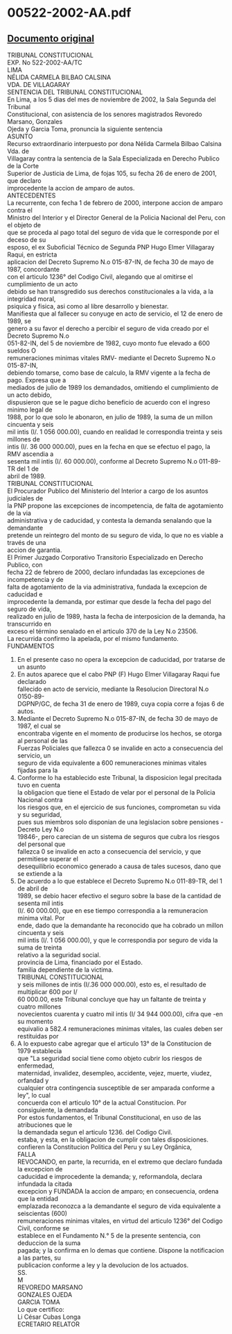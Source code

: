 
00522-2002-AA.pdf
=================
  
[Documento original](https://tc.gob.pe/jurisprudencia/2003/00522-2002-AA.pdf)  
---  
TRIBUNAL CONSTITUCIONAL  
EXP. No 522-2002-AA/TC  
LIMA  
NÉLIDA CARMELA BILBAO CALSINA  
VDA. DE VILLAGARAY  
SENTENCIA DEL TRIBUNAL CONSTITUCIONAL  
En Lima, a los 5 dias del mes de noviembre de 2002, la Sala Segunda del Tribunal  
Constitucional, con asistencia de los senores magistrados Revoredo Marsano, Gonzales  
Ojeda y Garcia Toma, pronuncia la siguiente sentencia  
ASUNTO  
Recurso extraordinario interpuesto por dona Nélida Carmela Bilbao Calsina Vda. de  
Villagaray contra la sentencia de la Sala Especializada en Derecho Publico de la Corte  
Superior de Justicia de Lima, de fojas 105, su fecha 26 de enero de 2001, que declaro  
improcedente la accion de amparo de autos.  
ANTECEDENTES  
La recurrente, con fecha 1 de febrero de 2000, interpone accion de amparo contra el  
Ministro del Interior y el Director General de la Policia Nacional del Peru, con el objeto de  
que se proceda al pago total del seguro de vida que le corresponde por el deceso de su  
esposo, el ex Suboficial Técnico de Segunda PNP Hugo Elmer Villagaray Raqui, en estricta  
aplicacion del Decreto Supremo N.o 015-87-IN, de fecha 30 de mayo de 1987, concordante  
con el articulo 1236° del Codigo Civil, alegando que al omitirse el cumplimiento de un acto  
debido se han transgredido sus derechos constitucionales a la vida, a la integridad moral,  
psiquica y fisica, asi como al libre desarrollo y bienestar.  
Manifiesta que al fallecer su conyuge en acto de servicio, el 12 de enero de 1989, se  
genero a su favor el derecho a percibir el seguro de vida creado por el Decreto Supremo N.o  
051-82-IN, del 5 de noviembre de 1982, cuyo monto fue elevado a 600 sueldos O  
remuneraciones minimas vitales RMV- mediante el Decreto Supremo N.o 015-87-IN,  
debiendo tomarse, como base de calculo, la RMV vigente a la fecha de pago. Expresa que a  
mediados de julio de 1989 los demandados, omitiendo el cumplimiento de un acto debido,  
dispusieron que se le pague dicho beneficio de acuerdo con el ingreso minimo legal de  
1988, por lo que solo le abonaron, en julio de 1989, la suma de un millon cincuenta y seis  
mil intis (I/. 1 056 000.00), cuando en realidad le correspondia treinta y seis millones de  
intis (I/. 36 000 000.00), pues en la fecha en que se efectuo el pago, la RMV ascendia a  
sesenta mil intis (I/. 60 000.00), conforme al Decreto Supremo N.o 011-89-TR del 1 de  
abril de 1989.  
TRIBUNAL CONSTITUCIONAL  
El Procurador Publico del Ministerio del Interior a cargo de los asuntos judiciales de  
la PNP propone las excepciones de incompetencia, de falta de agotamiento de la via  
administrativa y de caducidad, y contesta la demanda senalando que la demandante  
pretende un reintegro del monto de su seguro de vida, lo que no es viable a través de una  
accion de garantia.  
El Primer Juzgado Corporativo Transitorio Especializado en Derecho Publico, con  
fecha 22 de febrero de 2000, declaro infundadas las excepciones de incompetencia y de  
falta de agotamiento de la via administrativa, fundada la excepcion de caducidad e  
improcedente la demanda, por estimar que desde la fecha del pago del seguro de vida,  
realizado en julio de 1989, hasta la fecha de interposicion de la demanda, ha transcurrido en  
exceso el término senalado en el articulo 370 de la Ley N.o 23506.  
La recurrida confirmo la apelada, por el mismo fundamento.  
FUNDAMENTOS  
1. En el presente caso no opera la excepcion de caducidad, por tratarse de un asunto  
2. En autos aparece que el cabo PNP (F) Hugo Elmer Villagaray Raqui fue declarado  
fallecido en acto de servicio, mediante la Resolucion Directoral N.o 0150-89-  
DGPNP/GC, de fecha 31 de enero de 1989, cuya copia corre a fojas 6 de autos.  
3. Mediante el Decreto Supremo N.o 015-87-IN, de fecha 30 de mayo de 1987, el cual se  
encontraba vigente en el momento de producirse los hechos, se otorga al personal de las  
Fuerzas Policiales que fallezca 0 se invalide en acto a consecuencia del servicio, un  
seguro de vida equivalente a 600 remuneraciones minimas vitales fijadas para la  
4. Conforme lo ha establecido este Tribunal, la disposicion legal precitada tuvo en cuenta  
la obligacion que tiene el Estado de velar por el personal de la Policia Nacional contra  
los riesgos que, en el ejercicio de sus funciones, comprometan su vida y su seguridad,  
pues sus miembros solo disponian de una legislacion sobre pensiones -Decreto Ley N.o  
19846-, pero carecian de un sistema de seguros que cubra los riesgos del personal que  
fallezca 0 se invalide en acto a consecuencia del servicio, y que permitiese superar el  
desequilibrio economico generado a causa de tales sucesos, dano que se extiende a la  
5. De acuerdo a lo que establece el Decreto Supremo N.o 011-89-TR, del 1 de abril de  
1989, se debio hacer efectivo el seguro sobre la base de la cantidad de sesenta mil intis  
(I/. 60 000.00), que en ese tiempo correspondia a la remuneracion minima vital. Por  
ende, dado que la demandante ha reconocido que ha cobrado un millon cincuenta y seis  
mil intis (I/. 1 056 000.00), y que le correspondia por seguro de vida la suma de treinta  
relativo a la seguridad social.  
provincia de Lima, financiado por el Estado.  
familia dependiente de la victima.  
TRIBUNAL CONSTITUCIONAL  
y seis millones de intis (I/.36 000 000.00), esto es, el resultado de multiplicar 600 por I/  
60 000.00, este Tribunal concluye que hay un faltante de treinta y cuatro millones  
novecientos cuarenta y cuatro mil intis (I/ 34 944 000.00), cifra que -en su momento  
equivalio a 582.4 remuneraciones minimas vitales, las cuales deben ser restituidas por  
6. A lo expuesto cabe agregar que el articulo 13° de la Constitucion de 1979 establecia  
que "La seguridad social tiene como objeto cubrir los riesgos de enfermedad,  
maternidad, invalidez, desempleo, accidente, vejez, muerte, viudez, orfandad y  
cualquier otra contingencia susceptible de ser amparada conforme a ley", lo cual  
concuerda con el articulo 10° de la actual Constitucion. Por consiguiente, la demandada  
Por estos fundamentos, el Tribunal Constitucional, en uso de las atribuciones que le  
la demandada segun el articulo 1236.  del Codigo Civil.  
estaba, y esta, en la obligacion de cumplir con tales disposiciones.  
confieren la Constitucion Politica del Peru y su Ley Orgânica,  
FALLA  
REVOCANDO, en parte, la recurrida, en el extremo que declaro fundada la excepcion de  
caducidad e improcedente la demanda; y, reformandola, declara infundada la citada  
excepcion y FUNDADA la accion de amparo; en consecuencia, ordena que la entidad  
emplazada reconozca a la demandante el seguro de vida equivalente a seiscientas (600)  
remuneraciones minimas vitales, en virtud del articulo 1236° del Codigo Civil, conforme se  
establece en el Fundamento N.° 5 de la presente sentencia, con deduccion de la suma  
pagada; y la confirma en lo demas que contiene. Dispone la notificacion a las partes, su  
publicacion conforme a ley y la devolucion de los actuados.  
SS.  
M  
REVOREDO MARSANO  
GONZALES OJEDA  
GARCIA TOMA  
Lo que certifico:  
Li César Cubas Longa  
ECRETARIO RELATOR